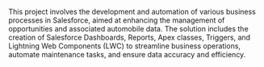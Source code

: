 This project involves the development and automation of various business processes in Salesforce, aimed at enhancing the management of opportunities and associated automobile data. The solution includes the creation of Salesforce Dashboards, Reports, Apex classes, Triggers, and Lightning Web Components (LWC) to streamline business operations, automate maintenance tasks, and ensure data accuracy and efficiency.
